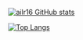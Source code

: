 <!--
**ailr16/ailr16** is a ✨ _special_ ✨ repository because its `README.md` (this file) appears on your GitHub profile.

Here are some ideas to get you started:

- 🔭 I’m currently working on ...
- 🌱 I’m currently learning ...
- 👯 I’m looking to collaborate on ...
- 🤔 I’m looking for help with ...
- 💬 Ask me about ...
- 📫 How to reach me: ...
- 😄 Pronouns: ...
- ⚡ Fun fact: ...
-->

[![ailr16 GitHub stats](https://github-readme-stats.vercel.app/api?username=ailr16&count_private=true&show_icons=true&theme=gotham)](https://github.com/ailr16)

[![Top Langs](https://github-readme-stats-git-masterrstaa-rickstaa.vercel.app/api/top-langs/?username=ailr16)](https://github.com/ailr16)
